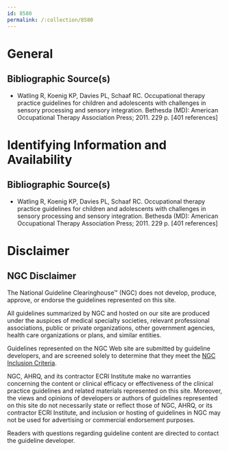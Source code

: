 ```yaml
---
id: 8580
permalink: /:collection/8580
---
```


# General

## Bibliographic Source(s)

- Watling R, Koenig KP, Davies PL, Schaaf RC. Occupational therapy practice guidelines for children and adolescents with challenges in sensory processing and sensory integration. Bethesda (MD): American Occupational Therapy Association Press; 2011. 229 p. [401 references]

# Identifying Information and Availability

## Bibliographic Source(s)

- Watling R, Koenig KP, Davies PL, Schaaf RC. Occupational therapy practice guidelines for children and adolescents with challenges in sensory processing and sensory integration. Bethesda (MD): American Occupational Therapy Association Press; 2011. 229 p. [401 references]

# Disclaimer

## NGC Disclaimer

The National Guideline Clearinghouse™ (NGC) does not develop, produce, approve, or endorse the guidelines represented on this site.

All guidelines summarized by NGC and hosted on our site are produced under the auspices of medical specialty societies, relevant professional associations, public or private organizations, other government agencies, health care organizations or plans, and similar entities.

Guidelines represented on the NGC Web site are submitted by guideline developers, and are screened solely to determine that they meet the [NGC Inclusion Criteria](/help-and-about/summaries/inclusion-criteria).

NGC, AHRQ, and its contractor ECRI Institute make no warranties concerning the content or clinical efficacy or effectiveness of the clinical practice guidelines and related materials represented on this site. Moreover, the views and opinions of developers or authors of guidelines represented on this site do not necessarily state or reflect those of NGC, AHRQ, or its contractor ECRI Institute, and inclusion or hosting of guidelines in NGC may not be used for advertising or commercial endorsement purposes.

Readers with questions regarding guideline content are directed to contact the guideline developer.


